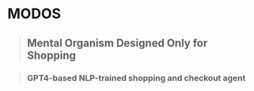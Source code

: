 # MODOS

> ## Mental Organism Designed Only for Shopping

> ### GPT4-based NLP-trained shopping and checkout agent
